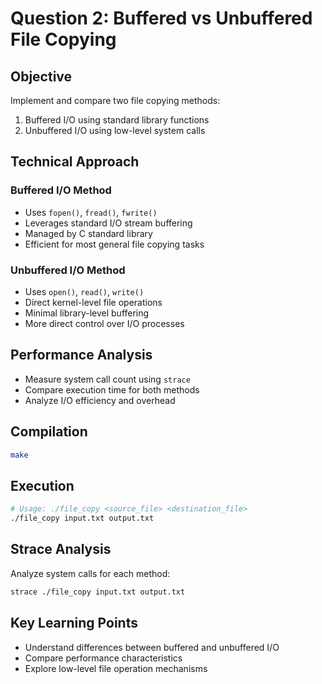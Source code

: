 # Question 2: Buffered vs Unbuffered File Copying

## Objective
Implement and compare two file copying methods: 
1. Buffered I/O using standard library functions
2. Unbuffered I/O using low-level system calls

## Technical Approach

### Buffered I/O Method
- Uses `fopen()`, `fread()`, `fwrite()`
- Leverages standard I/O stream buffering
- Managed by C standard library
- Efficient for most general file copying tasks

### Unbuffered I/O Method
- Uses `open()`, `read()`, `write()`
- Direct kernel-level file operations
- Minimal library-level buffering
- More direct control over I/O processes

## Performance Analysis
- Measure system call count using `strace`
- Compare execution time for both methods
- Analyze I/O efficiency and overhead

## Compilation
```bash
make
```

## Execution
```bash
# Usage: ./file_copy <source_file> <destination_file>
./file_copy input.txt output.txt
```

## Strace Analysis
Analyze system calls for each method:
```bash
strace ./file_copy input.txt output.txt
```

## Key Learning Points
- Understand differences between buffered and unbuffered I/O
- Compare performance characteristics
- Explore low-level file operation mechanisms
